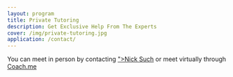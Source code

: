 ```yaml
---
layout: program
title: Private Tutoring
description: Get Exclusive Help From The Experts
cover: /img/private-tutoring.jpg
application: /contact/
---
```


You can meet in person by contacting <a href="mailto:nick@awesomeincu.com?Subject=Private%20Tutoring">">Nick Such</a> or meet virtually through <a href="/remote-coaching/">Coach.me</a>